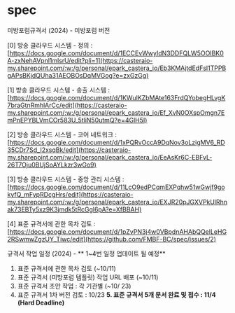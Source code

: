 # spec

미방포럼규격서 (2024) - 미방포럼 버전


[0] 방송 클라우드 시스템 - 정의            : [https://docs.google.com/document/d/1ECCEvWwyIdN3DDFQLW5OOIBK0A-zxNehAVpnl1mlsrU/edit?pli=1](https://casteraio-my.sharepoint.com/:w:/g/personal/epark_castera_io/Eb3KMAjtdEdFsl1TPPBgAPsBKjdQUha31AEOBOsDqMVGog?e=zxGzGg)

[1] 방송 클라우드 시스템 - 송출 시스템       : [https://docs.google.com/document/d/1KWulKZbMAte163FrdQYobegHLvgK7braGtnRmhlArCc/edit](https://casteraio-my.sharepoint.com/:w:/g/personal/epark_castera_io/Ef_XvN0OXspOmgn7EmPnEPYBLVmCOr583U_5tliN50utmQ?e=4GlH5I)

[2] 방송 클라우드 시스템 - 코어 네트워크      : [https://docs.google.com/document/d/1xPQRvOccA9DqNov3oLzigMV6_RD35CDr7Sd_I2xsqBk/edit](https://casteraio-my.sharepoint.com/:w:/g/personal/epark_castera_io/EeAsKr6C-EBFvL-26T7Oju0BUjSoAYLkzr3wGo9)

[3] 방송 클라우드 시스템 - 중앙 관리 시스템    : [https://docs.google.com/document/d/11LcO9edPCqmEXPqhw51wGwjf9gokyfQ_mFypRDcgHrs/edit](https://casteraio-my.sharepoint.com/:w:/g/personal/epark_castera_io/EXJR20pJGXVPkUlRhnak73EBTy5xz9K3jmdk5tRcGgl6pA?e=XfBBAH)

[4] 표준 규격서에 관한 목차 검토 : [https://docs.google.com/document/d/1pZvPN3j4w0VBpdnAHAbQQelLeHG2RSwmwZgzUY_Tiwc/edit](https://github.com/FMBF-BC/spec/issues/2)

규격서 작업 일정 (2024) - ** 1~4번 일정 업데이트 될 예정**

1. 표준 규격서에 관한 목차 검토       (~10/11)
2. 표준 규격서 (미방포럼 템플릿) 작업 URL 배포 (~10/11)
3. 표준 규격서 초안 작업 : 각 기관별  (~10/ 23)
4. 표준 규격서 1차 버전 검토 : 10/23
**5. 표준 규격서 5개 문서 완료 및 접수 : 11/4 (Hard Deadline)**
